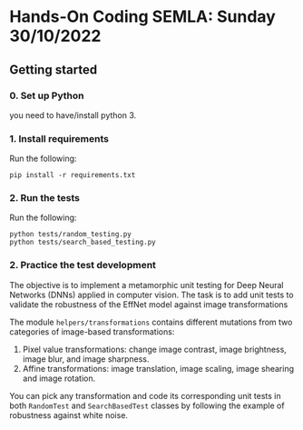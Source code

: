 # Hands-On Coding SEMLA: Sunday 30/10/2022
## Getting started
### 0. Set up Python

you need to have/install python 3. 

### 1. Install requirements

Run the following:

```
pip install -r requirements.txt
```

### 2. Run the tests

Run the following:

```
python tests/random_testing.py
python tests/search_based_testing.py
```
### 2. Practice the test development

The objective is to implement a metamorphic unit testing for Deep Neural Networks (DNNs) applied in computer vision. The task is to add unit tests to validate the robustness of the EffNet model against image transformations

The module `helpers/transformations` contains different mutations from two categories of image-based transformations:

1. Pixel value transformations: change image contrast, image brightness, image blur, and image sharpness.
2. Affine transformations: image translation, image scaling, image shearing and image rotation.

You can pick any transformation and code its corresponding unit tests in both `RandomTest` and `SearchBasedTest` classes by following the example of robustness against white noise.